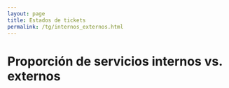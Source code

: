 ```yaml
---
layout: page
title: Estados de tickets
permalink: /tg/internos_externos.html
---
```


<h1 class="page-header">
  Proporción de servicios internos vs. externos</h1>

<div style="width: 500px; height: 350px;"
     data-htsql="/helpdesk_ticket{mitipo:=tipo.tipo}^mitipo {mitipo,count(helpdesk_ticket)}"
     data-widget="chart"
     data-type="pie"
     data-show-title="false"
     data-title="Proporción de servicios internos vs. externos">
</div>


<div class="table-responsive">
<table class="table table-striped"
         data-htsql="/helpdesk_ticket{mitipo:=tipo.tipo}^mitipo
         {mitipo :as tipo, count(helpdesk_ticket) :as tickets}">
</table>
</div>
